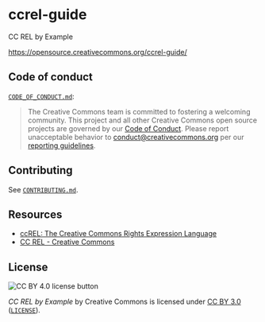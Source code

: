 # ccrel-guide

CC REL by Example

https://opensource.creativecommons.org/ccrel-guide/

## Code of conduct

[`CODE_OF_CONDUCT.md`][org-coc]:
> The Creative Commons team is committed to fostering a welcoming community.
> This project and all other Creative Commons open source projects are governed
> by our [Code of Conduct][code_of_conduct]. Please report unacceptable
> behavior to [conduct@creativecommons.org](mailto:conduct@creativecommons.org)
> per our [reporting guidelines][reporting_guide].

[org-coc]: https://github.com/creativecommons/.github/blob/main/CODE_OF_CONDUCT.md
[code_of_conduct]: https://opensource.creativecommons.org/community/code-of-conduct/
[reporting_guide]: https://opensource.creativecommons.org/community/code-of-conduct/enforcement/


## Contributing

See [`CONTRIBUTING.md`][org-contrib].

[org-contrib]: https://github.com/creativecommons/.github/blob/main/CONTRIBUTING.md

## Resources

- [ccREL: The Creative Commons Rights Expression Language][ccrel]
- [CC REL - Creative Commons][ccrelwiki]

[ccrel]: https://opensource.creativecommons.org/ccrel/
[ccrelwiki]: https://wiki.creativecommons.org/wiki/CC_REL


## License

![CC BY 4.0 license button][cc-by-png]

*CC REL by Example* by Creative Commons is licensed under [CC BY 3.0][ccby30]
([`LICENSE`](LICENSE)).

[cc-by-png]: https://licensebuttons.net/l/by/3.0/88x31.png "CC BY 3.0 license button"
[ccby30]: https://creativecommons.org/licenses/by/3.0/ "Creative Commons — Attribution 3.0 Unported — CC BY 3.0"
